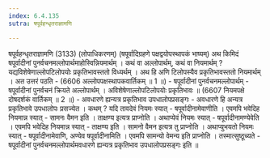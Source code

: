 ```yaml
---
index: 6.4.135
sutra: षपूर्वहन्धृतराज्ञामणि

---
```

 षपूर्वहन्धृतराज्ञामणि (3133) (लोपाधिकरणम्) (षपूर्वादिग्रहणे पक्षद्वयोपस्थापकं भाष्यम्) अथ किमिदं षपूर्वादीनां पुनर्वचनमल्लोपार्थमाहोस्विन्नियमार्थम् । कथं वा अल्लोपार्थम्, कथं वा नियमार्थम् ? यद्यविशेषेणाल्लोपटिलोपयोः प्रकृतिभावस्ततो विध्यर्थम् । अथ हि अणि टिलोपस्यैव प्रकृतिभावस्ततो नियमार्थम् । अत उत्तरं पठति -  (6606 अल्लोपपक्षस्थापकवार्तिकम् ॥ 1 ॥) - षपूर्वादीनां पुनर्वचनमल्लोपार्थम् - षपूर्वादीनां पुनर्वचनं क्रियते अल्लोपार्थम् । अविशेषेणाल्लोपटिलोपयोः प्रकृतिभावः ॥ (6607 नियमपक्षे दोषदर्शकं वार्तिकम् ॥ 2 ॥) - अवधारणे ह्यन्यत्र प्रकृतिभाव उपधालोपप्रसङ्गः - अवधारणे हि अन्यत्र प्रकृतिभावे उपधालोपः प्रसज्येत । कथम् ? यदि तावदेवं नियमः स्यात् - षपूर्वादीनामेवाणीति । एवमपि भवेदिह नियमान्न स्यात् - सामनः वैमन इति । ताक्षण्य इत्यत्र प्राप्नोति । अथाप्येवं नियमः स्यात् - षपूर्वादीनामण्येवेति । एवमपि भवेदिह नियमान्न स्यात् - ताक्षण्य इति । सामनो वैमन इत्यत्र तु प्राप्नोति । अथाप्युभयतो नियमः स्यात् - षपूर्वादीनामेवाणि, अण्येव षपूर्वादीनामिति । एवमपि सामन्यो वेमन्य इति प्राप्नोति । तस्मात्सुष्ठूच्यते - षपूर्वादीनां पुनर्वचनमल्लोपार्थमवधारणे ह्यन्यत्र प्रकृतिभाव उपधालोपप्रसङ्गः इति ॥ 
